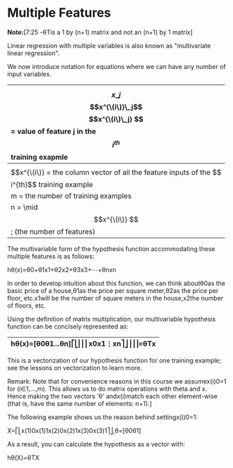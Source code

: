 # Multiple Features

**Note:**\[7:25 -θTis a 1 by \(n+1\) matrix and not an \(n+1\) by 1 matrix\]

Linear regression with multiple variables is also known as "multivariate linear regression".

We now introduce notation for equations where we can have any number of input variables.

| $$x\_j$$$$x^{\(i\)}\_j$$ $$x^{\(i\)\_j} $$= value of feature j in the $$i^{th}$$ training exapmle |
| :--- |
| $$x^{\(i\)} = the column vector of all the feature inputs of the $$i^{th}$$ training example |
| m = the number of training examples |
| n = \mid $$x^{\(i\)} $$; \(the number of features\) |

The multivariable form of the hypothesis function accommodating these multiple features is as follows:

hθ\(x\)=θ0+θ1x1+θ2x2+θ3x3+⋯+θnxn

In order to develop intuition about this function, we can think aboutθ0as the basic price of a house,θ1as the price per square meter,θ2as the price per floor, etc.x1will be the number of square meters in the house,x2the number of floors, etc.

Using the definition of matrix multiplication, our multivariable hypothesis function can be concisely represented as:

| hθ\(x\)=\[θ0θ1...θn\]⎡⎣⎢⎢⎢x0x1⋮xn⎤⎦⎥⎥⎥=θTx |
| :--- |


This is a vectorization of our hypothesis function for one training example; see the lessons on vectorization to learn more.

Remark: Note that for convenience reasons in this course we assumex\(i\)0=1 for \(i∈1,…,m\). This allows us to do matrix operations with theta and x. Hence making the two vectors 'θ' andx\(i\)match each other element-wise \(that is, have the same number of elements: n+1\).\]

The following example shows us the reason behind settingx\(i\)0=1:

X=⎡⎣x\(1\)0x\(1\)1x\(2\)0x\(2\)1x\(3\)0x\(3\)1⎤⎦,θ=\[θ0θ1\]

As a result, you can calculate the hypothesis as a vector with:

hθ\(X\)=θTX

